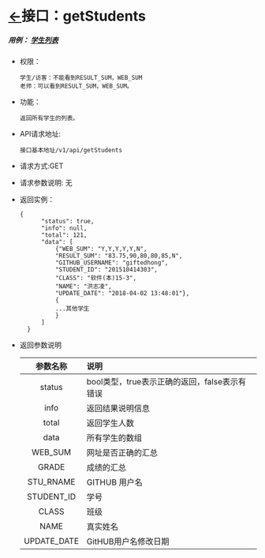 # [←](../README.md)接口：getStudents

##### 用例： [学生列表](../md/md学生列表用例.md)

- 权限：

      学生/访客：不能看到RESULT_SUM，WEB_SUM
      老师：可以看到RESULT_SUM，WEB_SUM。
- 功能：

      返回所有学生的列表。
- API请求地址:

      接口基本地址/v1/api/getStudents
- 请求方式:GET
- 请求参数说明: 无
- 返回实例：

      {
            "status": true,
            "info": null,
            "total": 121,
            "data": [
                {"WEB_SUM": "Y,Y,Y,Y,Y,N",
                "RESULT_SUM": "83.75,90,80,80,85,N",
                "GITHUB_USERNAME": "giftedhong",
                "STUDENT_ID": "201510414303",
                "CLASS": "软件(本)15-3",
                "NAME": "洪志凌",
                "UPDATE_DATE": "2018-04-02 13:48:01"},
                {
                ...其他学生
                }
            ]
        }

- 返回参数说明

  |参数名称|说明|
  |:---------:|:--------------------------------------------------------|
  |status|bool类型，true表示正确的返回，false表示有错误|
  |info|返回结果说明信息|
  |total|返回学生人数|
  |data|所有学生的数组|
  |WEB_SUM|网址是否正确的汇总|
  |GRADE|成绩的汇总|
  |STU_RNAME|GITHUB 用户名|
  |STUDENT_ID|学号|
  |CLASS|班级|
  |NAME|真实姓名|
  |UPDATE_DATE|GitHUB用户名修改日期|
